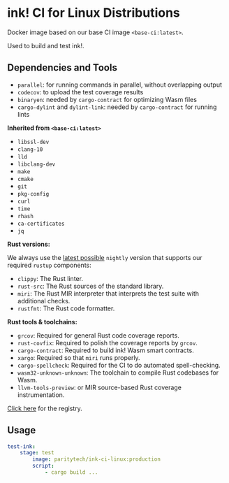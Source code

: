 # ink! CI for Linux Distributions

Docker image based on our base CI image `<base-ci:latest>`.

Used to build and test ink!.

## Dependencies and Tools

- `parallel`: for running commands in parallel, without overlapping output
- `codecov`: to upload the test coverage results
- `binaryen`: needed by `cargo-contract` for optimizing Wasm files
- `cargo-dylint` and `dylint-link`: needed by `cargo-contract` for running lints

**Inherited from `<base-ci:latest>`**

- `libssl-dev`
- `clang-10`
- `lld`
- `libclang-dev`
- `make`
- `cmake`
- `git`
- `pkg-config`
- `curl`
- `time`
- `rhash`
- `ca-certificates`
- `jq`

**Rust versions:**

We always use the [latest possible](https://rust-lang.github.io/rustup-components-history/) `nightly` version that supports our required `rustup` components:

- `clippy`: The Rust linter.
- `rust-src`: The Rust sources of the standard library.
- `miri`: The Rust MIR interpreter that interprets the test suite with additional checks.
- `rustfmt`: The Rust code formatter.

**Rust tools & toolchains:**

- `grcov`: Required for general Rust code coverage reports.
- `rust-covfix`: Required to polish the coverage reports by `grcov`.
- `cargo-contract`: Required to build ink! Wasm smart contracts.
- `xargo`: Required so that `miri` runs properly.
- `cargo-spellcheck`: Required for the CI to do automated spell-checking.
- `wasm32-unknown-unknown`: The toolchain to compile Rust codebases for Wasm.
- `llvm-tools-preview`: or MIR source-based Rust coverage instrumentation.

[Click here](https://hub.docker.com/repository/docker/paritytech/ink-ci-linux) for the registry.

## Usage

```yaml
test-ink:
    stage: test
        image: paritytech/ink-ci-linux:production
        script:
            - cargo build ...
```
